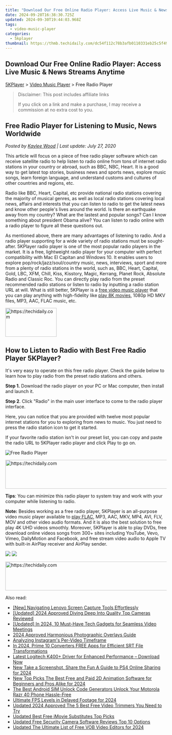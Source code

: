 ```yaml
---
title: "Download Our Free Online Radio Player: Access Live Music & News Streams Anytime"
date: 2024-09-28T16:38:30.725Z
updated: 2024-09-30T19:44:03.968Z
tags:
  - video-music-player
categories:
  - 5kplayer
thumbnail: https://thmb.techidaily.com/dc54f112c78b3afb0110331eb25c5f493a4d3b2149d6ee352dfe8394d4845198.jpg
---
```


## Download Our Free Online Radio Player: Access Live Music & News Streams Anytime

[5KPlayer](https://tools.techidaily.com/5kplayer/products/) \> [Video Music Player](https://tools.techidaily.com/5kplayer/video-music-player/) \> Free Radio Player

>  Disclaimer: This post includes affiliate links
>
>  If you click on a link and make a purchase, I may receive a commission at no extra cost to you.
>

## Free Radio Player for Listening to Music, News Worldwide

 _Posted by [Kaylee Wood](https://www.quora.com/profile/Amanda-Hu-21) | Last update: July 27, 2020_

This article will focus on a piece of free radio player software which can receive satellite radio to help listen to radio online from tons of internet radio stations in your country or abroad, such as BBC, NBC, Heart. It is a good way to get latest top stories, business news and sports news, explore music songs, learn foreign language, and understand customs and cultures of other countries and regions, etc.

Radio like BBC, Heart, Capital, etc provide national radio stations covering the majority of musical genres, as well as local radio stations covering local news, affairs and interests that you can listen to radio to get the latest news and know other people's lives around the world. Is there an earthquake away from my country? What are the lastest and popular songs? Can I know something about president Obama alive? You can listen to radio online with a radio player to figure all these questions out.

As mentioned above, there are many advantages of listening to radio. And a radio player supporting for a wide variety of radio stations must be sought-after. 5KPlayer radio player is one of the most popular radio players in the market. It is a free, lightweight radio player for your computer with perfect compatibility with Mac El Capitan and Windows 10\. It enables users to explore pop/rock/jazz/soul/country music, news, interviews, sport and more from a plenty of radio stations in the world, such as, BBC, Heart, Capital, Gold, LBC, XFM, Chill, Kiss, Kisstory, Magic, Kerrang, Planet Rock, Absolute Radio and Classic Roc. You can directly play radio from the preset recommended radio stations or listen to radio by inputting a radio station URL at will. What is still better, 5KPlayer is a [free video music player](https://tools.techidaily.com/5kplayer/video-music-player/) that you can play anything with high-fidelity like [play 8K movies](https://tools.techidaily.com/5kplayer/video-music-player/), 1080p HD MKV files, MP3, AAC, FLAC music, etc.

<!-- affiliate ads begin -->
<a href="https://aligracehair.sjv.io/c/5597632/2135352/19272" target="_top" id="2135352">
  <img src="//a.impactradius-go.com/display-ad/19272-2135352" border="0" alt="https://techidaily.com" width="160" height="90"/>
</a>
<img height="0" width="0" src="https://aligracehair.sjv.io/i/5597632/2135352/19272" style="position:absolute;visibility:hidden;" border="0" />
<!-- affiliate ads end -->

## How to Listen to Radio with Best Free Radio Player 5KPlayer?

It's very easy to operate on this free radio player. Check the guide below to learn how to play radio from the preset radio stations and others.

**Step 1.** Download the radio player on your PC or Mac computer, then install and launch it.

**Step 2**. Click "Radio" in the main user interface to come to the radio player interface.

Here, you can notice that you are provided with twelve most popular internet stations for you to exploring from news to music. You just need to press the radio station icon to get it started.

If your favorite radio station isn't in our preset list, you can copy and paste the radio URL to 5KPlayer radio player and click Play to go on. 

![Free Radio Player](https://www.5kplayer.com/video-music-player/img/play-m3u8-files.jpg) 

<!-- affiliate ads begin -->
<a href="https://appsumo.8odi.net/c/5597632/2151870/7443" target="_top" id="2151870">
  <img src="//a.impactradius-go.com/display-ad/7443-2151870" border="0" alt="https://techidaily.com" width="728" height="90"/>
</a>
<img height="0" width="0" src="https://appsumo.8odi.net/i/5597632/2151870/7443" style="position:absolute;visibility:hidden;" border="0" />
<!-- affiliate ads end -->

**Tips**: You can minimize this radio player to system tray and work with your computer while listening to radio.

**Note:** Besides working as a free radio player, 5KPlayer is an all-purpose video music player available to [play FLAC](https://tools.techidaily.com/5kplayer/video-music-player/), MP3, AAC, MKV, MP4, AVI, FLV, MOV and other video audio formats. And it is also the best solution to free play 4K UHD videos smoothly. Moreover, 5KPlayer is able to play DVDs, free download online videos songs from 300+ sites including YouTube, Vevo, Vimeo, DailyMotion and Facebook, and free stream video audio to Apple TV with built-in AirPlay receiver and AirPlay sender.

[![](https://www.5kplayer.com/video-music-player/../button/freedownwhitewin.png)](https://tools.techidaily.com/5kplayer/products/) [![](https://www.5kplayer.com/video-music-player/../button/freedownbackmac.png)](https://tools.techidaily.com/5kplayer/products/)

<!-- affiliate ads begin -->
<a href="https://appsumo.8odi.net/c/5597632/2043855/7443" target="_top" id="2043855">
  <img src="//a.impactradius-go.com/display-ad/7443-2043855" border="0" alt="https://techidaily.com" width="728" height="90"/>
</a>
<img height="0" width="0" src="https://appsumo.8odi.net/i/5597632/2043855/7443" style="position:absolute;visibility:hidden;" border="0" />
<!-- affiliate ads end -->

<ins class="adsbygoogle"
     style="display:block"
     data-ad-format="autorelaxed"
     data-ad-client="ca-pub-7571918770474297"
     data-ad-slot="1223367746"></ins>

<ins class="adsbygoogle"
     style="display:block"
     data-ad-client="ca-pub-7571918770474297"
     data-ad-slot="8358498916"
     data-ad-format="auto"
     data-full-width-responsive="true"></ins>

<span class="atpl-alsoreadstyle">Also read:</span>
<div><ul>
<li><a href="https://desktop-recording.techidaily.com/new-navigating-lenovo-screen-capture-tools-effortlessly/"><u>[New] Navigating Lenovo Screen Capture Tools Effortlessly</u></a></li>
<li><a href="https://fox-http.techidaily.com/updated-2024-approved-diving-deep-into-quality-top-cameras-reviewed/"><u>[Updated] 2024 Approved Diving Deep Into Quality Top Cameras Reviewed</u></a></li>
<li><a href="https://digital-screen-recording.techidaily.com/updated-in-2024-10-must-have-tech-gadgets-for-seamless-video-meetings/"><u>[Updated] In 2024, 10 Must-Have Tech Gadgets for Seamless Video Meetings</u></a></li>
<li><a href="https://some-techniques.techidaily.com/2024-approved-harmonious-photographic-overlays-guide/"><u>2024 Approved Harmonious Photographic Overlays Guide</u></a></li>
<li><a href="https://instagram-clips.techidaily.com/analyzing-instagrams-per-video-timeframe/"><u>Analyzing Instagram's Per-Video Timeframe</u></a></li>
<li><a href="https://extra-support.techidaily.com/in-2024-prime-10-converters-free-apps-for-efficient-srt-file-transformations/"><u>In 2024, Prime 10 Converters FREE Apps for Efficient SRT File Transformations</u></a></li>
<li><a href="https://win-dash.techidaily.com/1722960315805-latest-logitech-k400plus-driver-for-enhanced-performance-download-now/"><u>Latest Logitech K400+ Driver for Enhanced Performance – Download Now</u></a></li>
<li><a href="https://video-ai-editor.techidaily.com/new-take-a-screenshot-share-the-fun-a-guide-to-ps4-online-sharing-for-2024/"><u>New Take a Screenshot, Share the Fun A Guide to PS4 Online Sharing for 2024</u></a></li>
<li><a href="https://video-ai-editor.techidaily.com/new-top-picks-the-best-free-and-paid-2d-animation-software-for-beginners-and-pros-alike-for-2024/"><u>New Top Picks The Best Free and Paid 2D Animation Software for Beginners and Pros Alike for 2024</u></a></li>
<li><a href="https://sim-unlock.techidaily.com/the-best-android-sim-unlock-code-generators-unlock-your-motorola-razr-40-phone-hassle-free-by-drfone-android/"><u>The Best Android SIM Unlock Code Generators Unlock Your Motorola Razr 40 Phone Hassle-Free</u></a></li>
<li><a href="https://article-knowledge.techidaily.com/ultimate-fps-levels-in-delayed-footage-for-2024/"><u>Ultimate FPS Levels in Delayed Footage for 2024</u></a></li>
<li><a href="https://video-ai-editor.techidaily.com/updated-2024-approved-the-5-best-free-video-trimmers-you-need-to-try/"><u>Updated 2024 Approved The 5 Best Free Video Trimmers You Need to Try</u></a></li>
<li><a href="https://video-ai-editor.techidaily.com/updated-best-free-imovie-substitutes-top-picks/"><u>Updated Best Free iMovie Substitutes Top Picks</u></a></li>
<li><a href="https://video-ai-editor.techidaily.com/updated-free-security-camera-software-reviews-top-10-options/"><u>Updated Free Security Camera Software Reviews Top 10 Options</u></a></li>
<li><a href="https://video-ai-editor.techidaily.com/updated-the-ultimate-list-of-free-vob-video-editors-for-2024/"><u>Updated The Ultimate List of Free VOB Video Editors for 2024</u></a></li>
</ul></div>

